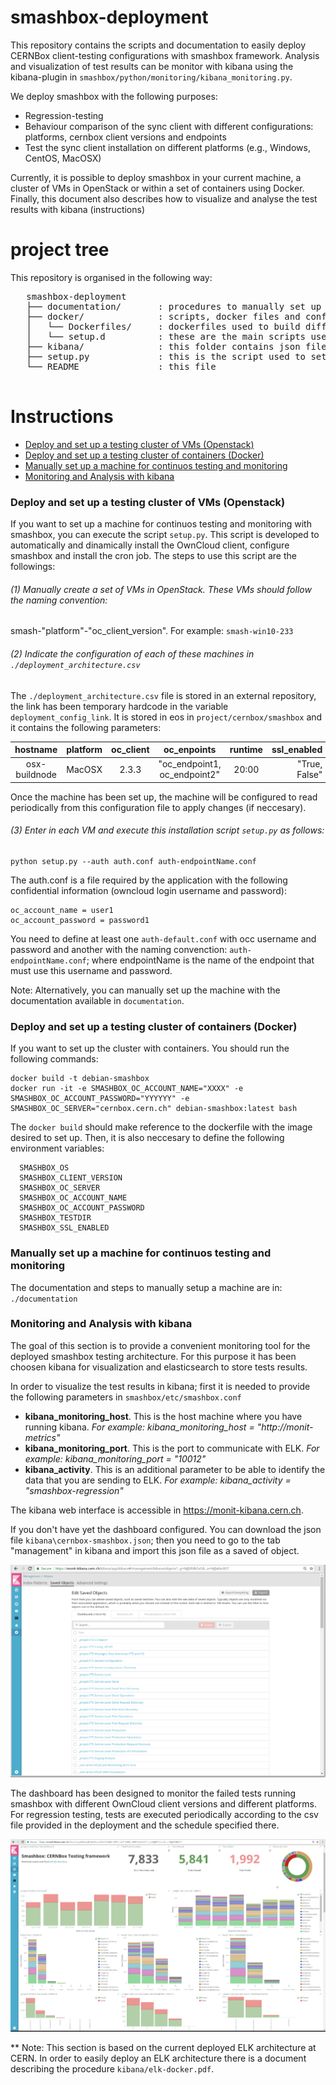 smashbox-deployment
========

This repository contains the scripts and documentation to easily deploy CERNBox client-testing configurations with smashbox framework. Analysis and visualization of test results can be monitor with kibana using the kibana-plugin in `smashbox/python/monitoring/kibana_monitoring.py`.

We deploy smashbox with the following purposes:
   * Regression-testing
   * Behaviour comparison of the sync client with different configurations: platforms, cernbox client versions and endpoints
   * Test the sync client installation on different platforms (e.g., Windows, CentOS, MacOSX)

Currently, it is possible to deploy smashbox in your current machine, a cluster of VMs in OpenStack or within a set of containers using Docker. Finally, this document also describes how to visualize and analyse the test results with kibana (instructions)

project tree   
=================

This repository is organised in the following way:

<pre>
   smashbox-deployment
   ├── documentation/       : procedures to manually set up a machine for continuos testing and monitoring
   ├── docker/              : scripts, docker files and configuration used to automatically deploy and continuosly run smashbox tests in a set of containers
   │   └── Dockerfiles/     : dockerfiles used to build different images for each platform
   │   └── setup.d          : these are the main scripts used to deploy the specified architecture
   ├── kibana/              : this folder contains json files that stores kibana dashboards configurations
   ├── setup.py             : this is the script used to set up automatically the machine
   └── README               : this file

</pre>

Instructions
=================
  - [Deploy and set up a testing cluster of VMs (Openstack)](#Openstack)
  - [Deploy and set up a testing cluster of containers (Docker)](#Docker)
  - [Manually set up a machine for continuos testing and monitoring](#Setting-up-a-machine)
  - [Monitoring and Analysis with kibana](#Monitoring)

<h3 id="Openstack"> Deploy and set up a testing cluster of VMs (Openstack)</h3>

If you want to set up a machine for continuos testing and monitoring with smashbox, you can execute the script `setup.py`. This script is developed to automatically and dinamically install the OwnCloud client, configure smashbox and install the cron job. The steps to use this script are the followings:

###### (1) Manually create a set of VMs in OpenStack. These VMs should follow the naming convention:

smash-"platform"-"oc_client_version". For example: `smash-win10-233`

###### (2) Indicate the configuration of each of these machines in `./deployment_architecture.csv`

The `./deployment_architecture.csv` file is stored in an external repository, the link has been temporary hardcode in the variable `deployment_config_link`. It is stored in eos in `project/cernbox/smashbox` and it contains the following parameters:


|    hostname    |  platform | oc_client |      oc_enpoints                |     runtime     |  ssl_enabled        |  kibana_activity   |
|:--------------:|:---------:|:---------:|:-------------------------------:|:---------------:|---------------------:|-------------------:|
| osx-buildnode  |   MacOSX  |   2.3.3   |   "oc_endpoint1, oc_endpoint2"  |      20:00      |    "True, False"     |   smashbox-deploy  |



Once the machine has been set up, the machine will be configured to read periodically from this configuration file to apply changes (if neccesary).

###### (3) Enter in each VM and execute this installation script `setup.py` as follows:

```
python setup.py --auth auth.conf auth-endpointName.conf
```

The auth.conf is a file required by the application with the following confidential information (owncloud login username and password):
```
oc_account_name = user1  
oc_account_password = password1
```
You need to define at least one `auth-default.conf` with occ username and password and another with the naming convenction: `auth-endpointName.conf`; where endpointName is the name of the endpoint that must use this username and password.  

Note: Alternatively, you can manually set up the machine with the documentation available in `documentation`.

<h3 id="Docker">Deploy and set up a testing cluster of containers (Docker)</h3>

If you want to set up the cluster with containers. You should run the following commands:
```
docker build -t debian-smashbox
docker run -it -e SMASHBOX_OC_ACCOUNT_NAME="XXXX" -e  SMASHBOX_OC_ACCOUNT_PASSWORD="YYYYYY" -e SMASHBOX_OC_SERVER="cernbox.cern.ch" debian-smashbox:latest bash
```

The `docker build` should make reference to the dockerfile with the image desired to set up. Then, it is also neccesary to define the following environment variables:

```
  SMASHBOX_OS
  SMASHBOX_CLIENT_VERSION
  SMASHBOX_OC_SERVER
  SMASHBOX_OC_ACCOUNT_NAME
  SMASHBOX_OC_ACCOUNT_PASSWORD
  SMASHBOX_TESTDIR
  SMASHBOX_SSL_ENABLED
```

<h3 id="Setting-up-a-machine">Manually set up a machine for continuos testing and monitoring</h3>

The documentation and steps to manually setup a machine are in: `./documentation`

<h3 id="Monitoring">Monitoring and Analysis with kibana</h3>

The goal of this section is to provide a convenient monitoring tool for the deployed smashbox testing architecture. For this purpose it has been choosen kibana for visualization and elasticsearch to store tests results.

In order to visualize the test results in kibana; first it is needed to provide the following parameters in `smashbox/etc/smashbox.conf`

  - **kibana_monitoring_host**. This is the host machine where you have running kibana. *For example: kibana_monitoring_host = "http://monit-metrics"*
  - **kibana_monitoring_port**. This is the port to communicate with ELK. *For example:  kibana_monitoring_port = "10012"*
  - **kibana_activity**. This is an additional parameter to be able to identify the data that you are sending to ELK. *For example: kibana_activity = "smashbox-regression"*

The kibana web interface is accessible in https://monit-kibana.cern.ch.

If you don't have yet the dashboard configured. You can download the json file `kibana\cernbox-smashbox.json`; then you need to go to the tab "management" in kibana and import this json file as a saved of object.

![Alt text](/documentation/img/import-kibana-dashboard.png?raw=true "import-kibana-dashboard")

The dashboard has been designed to monitor the failed tests running smashbox with different OwnCloud client versions and different platforms. For regression testing, tests are executed periodically according to the csv file provided in the deployment and the  schedule specified there.

![Alt text](/documentation/img/smashbox-dashboard.png?raw=true "smashbox-dashboard")

** Note: This section is based on the current deployed ELK architecture at CERN. In order to easily deploy an ELK architecture there is a document describing the procedure `kibana/elk-docker.pdf`.
